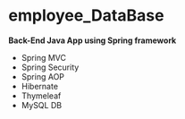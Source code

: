 # employee_DataBase
<b>Back-End Java App using Spring framework</b>
<ul>
<li>Spring MVC</li>
<li>Spring Security</li>
<li>Spring AOP</li>
<li>Hibernate</li>
<li>Thymeleaf</li>
<li>MySQL DB</li>
</ul>

